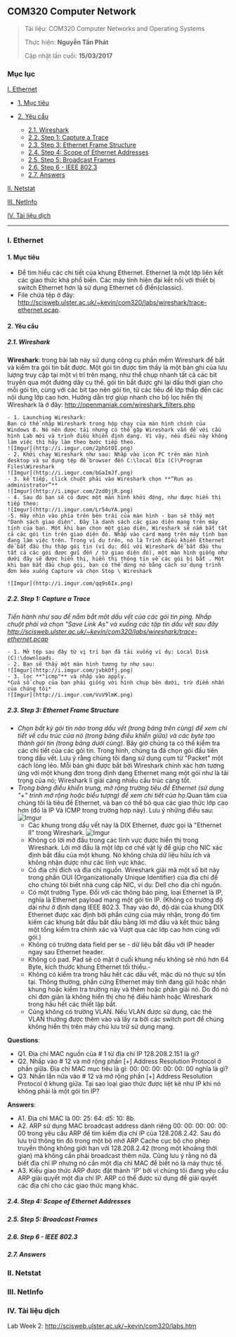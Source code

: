 ﻿## COM320 Computer Network

> Tài liệu: COM320 Computer Networks and Operating Systems
>
> Thực hiện: **Nguyễn Tấn Phát**
> 
> Cập nhật lần cuối: **15/03/2017**

### Mục lục
[I. Ethernet](#I)

- [1. Mục tiêu](#1)

- [2. Yêu cẩu](#2)

	- [2.1. Wireshark](#2.1)
	- [2.2. Step 1: Capture a Trace](#2.2)
	- [2.3. Step 3: Ethernet Frame Structure](#2.3)
	- [2.4. Step 4: Scope of Ethernet Addresses](#2.4)
	- [2.5. Step 5: Broadcast Frames](#2.5)
	- [2.6. Step 6 - IEEE 802.3 ](#2.6)
	- [2.7. Answers](#2.7)
	
[II. Netstat](#II)

[III. NetInfo](#III)

[IV. Tài liệu dịch](#IV)

------------------ 

<a name="I"></a>
### I. Ethernet

<a name="1"></a>
#### 1. Mục tiêu

- Để tìm hiểu các chi tiết của khung Ethernet. Ethernet là một lớp liên kết các giao thức khá phổ biến. Các máy tính hiện đại kết nối với thiết bị switch Ethernet hơn là sử dụng Ethernet cổ điển(classic).
- File chứa tệp ở đây: http://scisweb.ulster.ac.uk/~kevin/com320/labs/wireshark/trace-ethernet.pcap.

<a name="2"></a>
#### 2. Yêu cẩu

<a name="2.1"></a>
##### 2.1. Wireshark

**Wireshark**: trong bài lab này sử dụng công cụ phần mềm Wireshark để bắt và kiểm tra gói tin bắt được. Một gói tin được tìm thấy là một bản ghi của lưu lượng truy cập tại một vị trí trên mạng, như thể chụp nhanh tất cả các bit truyền qua một đường dây cụ thể. gói tin bắt được ghi lại dấu thời gian cho mỗi gói tin, cùng với các bit tạo nên gói tin, từ các tiêu đề lớp thấp đến các nội dung lớp cao hơn. Hướng dẫn trợ giúp nhanh cho bộ lọc hiển thị Wireshark là ở đây: http://openmaniak.com/wireshark_filters.php

	- 1. Launching Wireshark:
	Bạn có thể nhập Wireshark trong hộp chạy của màn hình chính của Windows 8. Nó nên được tải nhưng có thể gặp Wireshark vấn đề với cấu hình Lab mới và trình điều khiển định dạng. Vì vậy, nếu điều này không làm việc thì hãy làm theo bước tiếp theo.
	![Imgur](http://i.imgur.com/2phGtOI.png)
	- 2. Khởi chạy Wireshark như sau: Nhấp vào icon PC trên màn hình desktop và sử dụng tệp để browser đến C:\local Đĩa (C)\Program Files\Wireshark
	![Imgur](http://i.imgur.com/bGaImJf.png)
	- 3. kế tiếp, click chuột phải vào Wireshark chọn **“Run as administrator”**
	![Imgur](http://i.imgur.com/2zd0jjR.png)
	- 4. Sau đó bạn sẽ có được một màn hình khởi động, như được hiển thị tiếp theo:
	![Imgur](http://i.imgur.com/Lr54uYA.png)
	-5. Hãy nhìn vào phía trên bên trái của màn hình - bạn sẽ thấy một "Danh sách giao diện". Đây là danh sách các giao diện mạng trên máy tính của bạn. Một khi bạn chọn một giao diện, Wireshark sẽ nắm bắt tất cả các gói tin trên giao diện đó. Nhấp vào card mạng trên máy tính bạn đang làm việc trên. Trong ví dụ trên, nó là Trình điều khiển Ethernet để bắt đầu thu thập gói tin (ví dụ: đối với Wireshark để bắt đầu thu tất cả các gói được gửi đến / từ giao diện đó), một màn hình giống như dưới đây sẽ được hiển thị, hiển thị thông tin về các gói bị bắt . Một khi bạn bắt đầu chụp gói, bạn có thể dừng nó bằng cách sử dụng trình đơn kéo xuống Capture và chọn Stop \ Wireshark

	![Imgur](http://i.imgur.com/qq9s6Ix.png)

<a name="2.2"></a>
##### 2.2. Step 1: Capture a Trace
*Tiến hành như sau để nắm bắt một dấu vết của các gói tin ping. Nhấp chuột phải và chọn "Save Link As" và xuống các tập tin dấu vết sau đây 
http://scisweb.ulster.ac.uk/~kevin/com320/labs/wireshark/trace-ethernet.pcap*

	- 1. Mở tệp sau đây từ vị trí bạn đã tải xuống ví dụ: Local Disk (C):\downloads.
	- 2. Bạn sẽ thấy một màn hình tương tự như sau:
	![Imgur](http://i.imgur.com/jvbkOfj.png)
	- 3. lọc **"icmp"** và nhấp vào apply.
	*Cửa sổ chụp của bạn phải giống với hình chụp bên dưới, trừ điểm nhấn của chúng tôi*
	![Imgur](http://i.imgur.com/VuV9lmK.png)

<a name="2.3"></a>
##### 2.3. Step 3: Ethernet Frame Structure
- *Chọn bất kỳ gói tin nào trong dấu vết (trong bảng trên cùng) để xem chi tiết về cấu trúc của nó (trong bảng điều khiển giữa) và các byte tạo thành gói tin (trong bảng dưới cùng)*. Bây giờ chúng ta có thể kiểm tra các chi tiết của các gói tin.
Trong hình, chúng ta đã chọn gói đầu tiên trong dấu vết. Lưu ý rằng chúng tôi đang sử dụng cụm từ "Packet" một cách lỏng lẻo. Mỗi bản ghi được bắt bởi Wireshark chính xác hơn tương ứng với một khung đơn trong định dạng Ethernet mang một gói như là tải trọng của nó; Wireshark lí giải càng nhiều cấu trúc càng tốt.
- *Trong bảng điều khiển trung, mở rộng trường tiêu đề Ethernet (sử dụng "+" trình mở rộng hoặc biểu tượng) để xem chi tiết của họ*.Quan tâm của chúng tôi là tiêu đề Ethernet, và bạn có thể bỏ qua các giao thức lớp cao hơn (đó là IP Và ICMP trong trường hợp này). Lưu ý những điều sau:
![Imgur](http://i.imgur.com/JZK4TJJ.png)
	- Các khung trong dấu vết này là DIX Ethernet, được gọi là "Ethernet II" trong Wireshark.
	![Imgur](http://i.imgur.com/EWnFqGA.png)
	- Không có lời mở đầu trong các lĩnh vực được hiển thị trong Wireshark. Lời mở đầu là một lớp cơ chế vật lý để giúp cho NIC xác định bắt đầu của một khung. Nó không chứa dữ liệu hữu ích và không nhận được như các lĩnh vực khác.
	- Có địa chỉ đích và địa chỉ nguồn. Wireshark giải mã một số bit này trong phần OUI (Organizationally Unique Identifier) của địa chỉ để cho chúng tôi biết nhà cung cấp NIC, ví dụ: Dell cho địa chỉ nguồn.
	-  Có một trường Type. Đối với các thông báo ping, loại Ethernet là IP, nghĩa là Ethernet payload mang một gói tin IP. (Không có trường độ dài như ở định dạng IEEE 802.3. Thay vào đó, độ dài của khung DIX Ethernet được xác định bởi phần cứng của máy nhận, trong đó tìm kiếm các khung bắt đầu bắt đầu bằng lời mở đầu và kết thúc bằng một tổng kiểm tra chính xác và Vượt qua các lớp cao hơn cùng với gói.)
	- Không có trường data field per se - dữ liệu bắt đầu với IP header ngay sau  Ethernet header.
	- Không có pad. Pad sẽ có mặt ở cuối khung nếu không sẽ nhỏ hơn 64 Byte, kích thước khung Ethernet tối thiểu.-
	- Không có kiểm tra trong hầu hết các dấu vết, mặc dù nó thực sự tồn tại. Thông thường, phần cứng Ethernet máy tính đang gửi hoặc nhận khung hoặc kiểm tra trường này và thêm hoặc phân giải nó. Do đó nó chỉ đơn giản là không hiển thị cho hệ điều hành hoặc Wireshark trong hầu hết các thiết lập bắt.
	- Cũng không có trường VLAN. Nếu VLAN được sử dụng, các thẻ VLAN thường được thêm vào và lấy ra bởi các switch port để chúng không hiển thị trên máy chủ lưu trữ sử dụng mạng.

**Questions**:
- Q1. Địa chỉ MAC nguồn của # 1 từ địa chỉ IP 128.208.2.151 là gì?
- Q2. Nhấp vào # 12 và mở rộng phần [+] Address Resolution Protocol ở phần giữa. Địa chỉ MAC mục tiêu là gì: 00: 00: 00: 00: 00: 00 nghĩa là gì?
- Q3. Nhấn lần nữa vào # 12 và mở rộng phần [+] Address Resolution Protocol ở khung giữa. Tại sao loại giao thức được liệt kê như IP khi nó không phải là một gói tin IP?

**Answers**:
- A1. Địa chỉ MAC là 00: 25: 64: d5: 10: 8b.
- A2. ARP sử dụng MAC broadcast address dành riêng 00: 00: 00: 00: 00: 00 trong yêu cầu ARP để tìm kiếm địa chỉ IP của 128.208.2.42. Sau đó lưu trữ thông tin đó trong một bộ nhớ  ARP Cache cục bộ cho phép truyền thông không giới hạn với 128.208.2.42 (trong một khoảng thời gian) mà không cần phải broadcast thêm nữa. Cũng lưu ý rằng nó đã biết địa chỉ IP nhưng nó cần một địa chỉ MAC để biết nó là máy thực tế.
- A3. Kiểu giao thức ARP được đặt thành 'IP' bởi vì chúng tôi đang yêu cầu ARP giải quyết một địa chỉ IP. ARP có thể được sử dụng để giải quyết các địa chỉ cho các giao thức mạng khác.

<a name="2.4"></a>
##### 2.4. Step 4: Scope of Ethernet Addresses

<a name="2.5"></a>
##### 2.5. Step 5: Broadcast Frames

<a name="2.6"></a>
##### 2.6. Step 6 - IEEE 802.3

<a name="2.7"></a>
##### 2.7. Answers

<a name="II"></a>
### II. Netstat

<a name="III"></a>
### III. NetInfo

<a name="IV"></a>
### IV. Tài liệu dịch

Lab Week 2: http://scisweb.ulster.ac.uk/~kevin/com320/labs.htm
